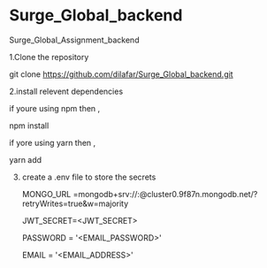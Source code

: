 # Surge_Global_backend
Surge_Global_Assignment_backend

1.Clone the repository

git clone https://github.com/dilafar/Surge_Global_backend.git

2.install relevent dependencies 

 if youre using npm then ,
 
  npm install
  
 if yore using yarn then , 
 
  yarn add
  
  
3. create a .env file to store the secrets

      MONGO_URL =mongodb+srv://<username/>:<password/>@cluster0.9f87n.mongodb.net/<databasename/>?retryWrites=true&w=majority
      
      JWT_SECRET=<JWT_SECRET>
      
      PASSWORD = '<EMAIL_PASSWORD>'
      
      EMAIL = '<EMAIL_ADDRESS>'
      
 
